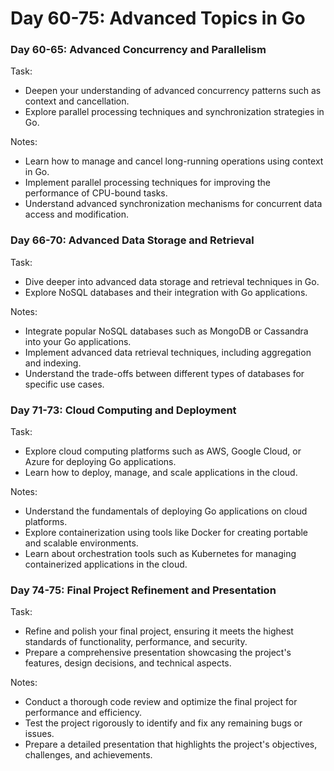 # Day 60-75: Advanced Topics in Go

### Day 60-65: Advanced Concurrency and Parallelism
Task:
- Deepen your understanding of advanced concurrency patterns such as context and cancellation.
- Explore parallel processing techniques and synchronization strategies in Go.

Notes:
- Learn how to manage and cancel long-running operations using context in Go.
- Implement parallel processing techniques for improving the performance of CPU-bound tasks.
- Understand advanced synchronization mechanisms for concurrent data access and modification.

### Day 66-70: Advanced Data Storage and Retrieval
Task:
- Dive deeper into advanced data storage and retrieval techniques in Go.
- Explore NoSQL databases and their integration with Go applications.

Notes:
- Integrate popular NoSQL databases such as MongoDB or Cassandra into your Go applications.
- Implement advanced data retrieval techniques, including aggregation and indexing.
- Understand the trade-offs between different types of databases for specific use cases.

### Day 71-73: Cloud Computing and Deployment
Task:
- Explore cloud computing platforms such as AWS, Google Cloud, or Azure for deploying Go applications.
- Learn how to deploy, manage, and scale applications in the cloud.

Notes:
- Understand the fundamentals of deploying Go applications on cloud platforms.
- Explore containerization using tools like Docker for creating portable and scalable environments.
- Learn about orchestration tools such as Kubernetes for managing containerized applications in the cloud.

### Day 74-75: Final Project Refinement and Presentation
Task:
- Refine and polish your final project, ensuring it meets the highest standards of functionality, performance, and security.
- Prepare a comprehensive presentation showcasing the project's features, design decisions, and technical aspects.

Notes:
- Conduct a thorough code review and optimize the final project for performance and efficiency.
- Test the project rigorously to identify and fix any remaining bugs or issues.
- Prepare a detailed presentation that highlights the project's objectives, challenges, and achievements.
